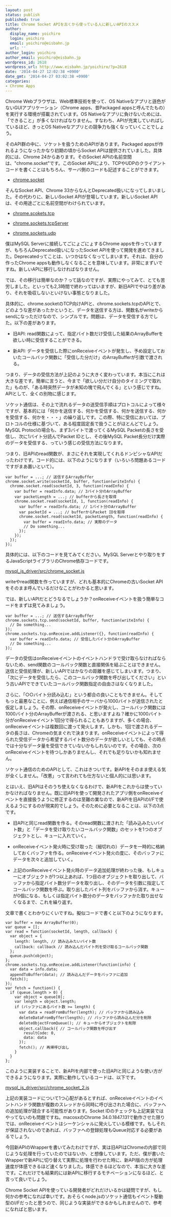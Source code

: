 ```yaml
---
layout: post
status: publish
published: true
title: Chrome Socket APIを古くから使っている人に新しいAPIのススメ
author:
  display_name: yoichiro
  login: yoichiro
  email: yoichiro@eisbahn.jp
  url: ''
author_login: yoichiro
author_email: yoichiro@eisbahn.jp
wordpress_id: 2618
wordpress_url: http://www.eisbahn.jp/yoichiro/?p=2618
date: '2014-04-27 12:02:38 +0900'
date_gmt: '2014-04-27 03:02:38 +0900'
categories:
- Chrome Apps
---
```


Chrome Webブラウザは、Web標準技術を使って、OS Nativeなアプリと遜色がないGUIアプリケーション（Chrome apps、昔Packaged appsと呼んでたもの）を実行する環境が搭載されています。OS Nativeなアプリに負けないためには、「できること」が多くなければなりません。すなわち、APIが充実していればしているほど、きっとOS Nativeなアプリとの競争力も強くなっていくことでしょう。

そのAPI群の中に、ソケットを扱うためのAPIがあります。Packaged appsが作れるようになったかなり初期の頃からSocket APIは提供されていました。具体的には、Chrome 24からあります。そのSocket APIの名前空間は、"chrome.socket"です。このSocket APIにより、TCPやUDPのクライアントコードを書くことはもちろん、サーバ側のコードも記述することができます。

* [chrome.socket](https://developer.chrome.com/apps/socket)

そんなSocket API、Chrome 33からなんとDeprecated扱いになってしまいました。その代わりに、新しいSocket APIが登場しています。新しいSocket APIは、その用途ごとに名前空間がわけられています。

* [chrome.scokets.tcp](https://developer.chrome.com/apps/sockets_tcp)

* [chrome.sockets.tcpServer](https://developer.chrome.com/apps/sockets_tcpServer)

* [chrome.sockets.udp](https://developer.chrome.com/apps/sockets_udp)

僕はMySQL Serverに接続してごにょごにょするChrome appsを作っていますが、もちろんDeprecated扱いになったSocket APIを使って開発を進めてきました。Deprecatedってことは、いつかはなくなってしまいます。それは、自分の作ったChrome appsも動作しなくなることを意味しています。非常にまずいですね。新しいAPIに移行しなければなりません。

では、その移行は簡単なのか？って話なのですが、実際にやってみて、とても苦労しました。といっても2,3時間で終わってはいますが、新旧APIでやはり差があり、それを吸収しないといけない事態となりました。

具体的に、chrome.socketのTCP向けAPIと、chrome.sockets.tcpのAPIとで、どのような差があったかというと、データを送信する方は、関数名がwriteからsendになっただけなので、シンプルです。問題は、データを受信する方でした。以下の差があります。

* 旧API: read関数によって、指定バイト数だけ受信した結果のArrayBufferを欲しい時に受信することができる。

* 新API: データを受信した際にonReceiveイベントが発生し、予め設定しておいたコールバック関数に「受信した分だけ」のArrayBufferが引数で渡される。

つまり、データの受信方法が上記のように大きく変わっています。本当にこれは大きな差です。簡単に言うと、今まで「欲しい分だけ自分のタイミングで取れた」ものが、「ある時突然データが未知の塊で飛んでくる」という感じですね。APIとして、全くの別物に感じます。

ソケット通信は、その上で流れるデータの送受信手順はプロトコルによって様々ですが、基本的には「何かを送信する、何かを受信する、何かを送信する、何かを受信する、何かを・・・」の繰り返しです。この際、特に受信においては、プロトコルの仕様に基づいて、ある程度固定長で扱うことがほとんどでしょう。MySQL Protoclの場合も、まず3バイトで渡ってくるMySQL Packetの長さを受信し、次に1バイト分読んでPacket IDとし、その後MySQL Packet長分だけ実際のデータを受信する、っていう感じの受信方法になります。

つまり、旧APIのread関数が、まさにそれを実現してくれるドンピシャなAPIだったわけです。コード的には、以下のようになります（いろいろ問題あるコードですがまあ置いといて）。

```
var buffer = ...; // 送信するArrayBuffer
chrome.socket.write(socketId, buffer, function(writeInfo) {
  chrome.socket.read(socketId, 3, function(readInfo) {
    var buffer = readInfo.data; // 3バイト分のArrayBuffer
    var packetLength = ...; // bufferから長さを取得
    chrome.socket.read(socketId, 1, function(readInfo) {
      var buffer = readInfo.data; // 1バイト分のArrayBuffer
      var packetId = ...; // bufferからPacket IDを取得
      chrome.socket.read(socketId, packetLength, function(readInfo) {
        var buffer = readInfo.data; // 実際のデータ
        // Do something...
      });
    });
  });
});
```

具体的には、以下のコードを見てみてください。MySQL Serverとやり取りをするJavaScriptライブラリのChrome依存コードです。

[mysql_js_driver/src/chrome_socket.js](https://github.com/yoichiro/mysql_js_driver/blob/master/src/chrome_socket.js)

writeやread関数を作っていますが、どれも基本的にChromeの古いSocket APIをそのまま呼んでいるだけなことがわかると思います。

では、新しいAPIだとどうなるでしょうか？onReceiveイベントを扱う簡単なコードをまずは見てみましょう。

```
var buffer = ...; // 送信するArrayBuffer
chrome.sockets.tcp.send(socketId, buffer, function(writeInfo) {
  // Do something...
});
chrome.sockets.tcp.onReceive.addListener({}, function(readInfo) {
  var buffer = readInfo.data; // 受信したバイト分のArrayBuffer
  // Do something...
});
```

データの受信はonReceiveイベントのイベントハンドラで受け取らなければならないため、send関数のコールバック関数と直接関係を結ぶことはできません。送信と受信処理が、新しいAPIではかなりの距離を感じてしまいます。つまり、「次にデータを受信したら、このコールバック関数を呼び出してください」という古いAPIでできていたコールバック関数指定の自由さはなくなりました。

さらに、「○○バイト分読み込む」という都合の良いこともできません。そしてもっと最悪なことに、例えば通信相手のサーバから1000バイトが送信されたと仮定しましょう。その際、onReceiveイベントが発火し、コールバック関数には1000バイト分のArrayBufferが渡される、と思いますよね？確かに1000バイト分がonReceiveイベント1回分で得られることもありますが、多くの場合、onReceiveイベントは複数回に渡って発火します。しかも、1回で渡されるデータの長さは、Chromeの気まぐれで決まります。onReceiveイベントによって得られた受信データから希望するバイト数分のデータが欲しいとしても、その時点では十分なデータ量を受信できていないかもしれないのです。その場合、次のonReceiveイベントを待つしかありませんし、それでも足りないかも知れません。

ソケット通信のためのAPIとして、これはきついです。新APIをそのまま使える気が全くしません。「改悪」って言われても仕方ないと個人的には思います。

とはいえ、旧APIはそのうち使えなくなるわけで、新APIをこれからは使っていかなければなりません。既に旧APIを使って開発されたアプリ側をonReceiveイベントを直接扱うように修正するのは至難の業なので、新APIを旧APIのI/Fで使えるようにするのが現実的でしょう。そのために必要となることは、以下の3点です。

* 旧APIと同じread関数を作る。そのread関数に渡された「読み込みたいバイト数」と「データを受け取りたいコールバック関数」のセットを1つのオブジェクトとし、キューに入れていく。

* onReceiveイベント発火時に受け取った（細切れの）データを一時的に格納しておくバッファを作る。onReceiveイベント発火の度に、そのバッファにデータを次々と追加していく。

* 上記のonReceiveイベント発火時のデータ追加処理が終わった後、もしキューにオブジェクトが1つ以上あれば、1つ目のオブジェクトを取り出して、バッファから指定バイト数分データを取り出し、そのデータを引数に指定してコールバック関数を呼ぶ。取り出したバイト列をバッファから消す。キューが0個になる、もしくは指定バイト数分のデータをバッファかた取り出せなくなるまで、これを繰り返す。

文章で書くとわかりにくいですね。擬似コードで書くと以下のようになります。

```
var buffer = new ArrayBuffer(0);
var queue = [];
var read = function(socketId, length, callback) {
  var object = {
    length: length, // 読み込みたいバイト数
    callback: callback // 読み込んだバイト列を受け取るコールバック関数
  };
  queue.push(object);
};
chrome.sockets.tcp.onReceive.addListener(function(info) {
  var data = info.data;
  appendToBuffer(data); // 読み込んだデータをバッファに追加
  fetch();
});
var fetch = function() {
  if (queue.length > 0) {
    var object = queue[0];
    var length = object.length;
    if (バッファにあるバイト数 >= length) {
      var data = readFromBuffer(length); // バッファから読み込み
      deleteDataFromByffer(length); // バッファから読み込んだ分を削除
      deleteObjectFromQueue(); // キューからオブジェクトを削除
      object.callback({ // コールバック関数を呼び出す
        resultCode: 0,
        data: data
      });
      fetch(); // 再帰呼び出し
    }
  }
};
```

このように実装することで、新APIを内部で使った旧APIと同じような使い方ができるようになります。実際に動作しているコードは、以下です。

[mysql_js_driver/src/chrome_socket_2.js](https://github.com/yoichiro/mysql_js_driver/blob/master/src/chrome_socket_2.js)

上記の実装コードについて1つ心配があるとすれば、onReceiveイベントのイベントハンドラ関数が複数のスレッドから同時に呼び出された場合に、バッファへの追加処理が競合する可能性があります。Socket IDのチェックも上記実装ではやってないのも問題ですね。macosxのChrome 34.0.1847.131で動作させた限りでは、onReceiveイベントはシーケンシャルに発火している模様です。もしそれが保証されないのであれば、バッファへの登録処理もQueue対応する必要があるでしょう。

今回新APIのWrapperを書いてみたわけですが、実は旧APIはChromeの内部で同じような処理を行っていたのではないか、と想像しています。ただ、僕が書いたWrapperで新APIに切り替えて実際に処理を行わせた時に、新API版の方が処理速度が体感できるほど速くなりました。体感できるほどなので、本当に大きな差です。これだけでも結果的には新APIに移行するモチベーションになるほど、と言って良いでしょう。

Chrome Socket APIを使っている開発者がどれだけいるかは疑問ですが、もし何かの参考になれば幸いです。おそらくnode.jsのソケット通信もイベント駆動型のI/Fだったと思うので、同じような実装ができるかもしれませんので、参考になればと思います。
